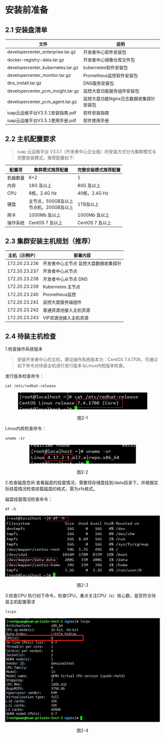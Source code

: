 # 安装前准备

## 2.1 安装盘清单

文件 | 说明
---|---
developercenter_enterprise.tar.gz | 开发者中心软件安装包
docker-registry-data.tar.gz | 开发者中心镜像仓库文件包
developercenter_kubernetes.tar.gz | kubernetes软件安装包
developercenter_monitor.tar.gz | Prometheus监控软件安装包
dns_install.tar.gz | DNS服务安装包
developercenter_ycm_insight.tar.gz | 监控大盘功能服务组件安装包
developercenter_ycm_agent.tar.gz | 监控大盘功能Nginx日志数据收集探针安装包
iuap云运维平台V3.5.1安装指南.pdf | 软件安装指南
iuap云运维平台V3.5.1使用手册.pdf | 软件使用手册

## 2.2 主机配置要求
> iuap 云运维平台 V3.5.1（开发者中心企业版）的安装方式分为集群模式与完整安装模式，推荐配置如下:

配置项 | 集群模式推荐配置 | 完整安装模式推荐配置
---|---|---
机器数量 | 6+2 | 1
内存 | 16G 及以上 | 80G 及以上
CPU  | 8核，2.4G Hz|40核，2.4G Hz
硬盘 | 主节点，500GB及以上<br/>节点机，200GB及以上|1TB及以上
网卡 | 1000Mb 及以上 | 1000Mb 及以上
操作系统 | CentOS 7 及以上 | CentOS 7 及以上

## 2.3 集群安装主机规划（推荐）

主机（示例IP） | 部署内容
---|---
172.20.23.236 | 开发者中心主节点 监控大盘数据收集探针
172.20.23.237 | 开发者中心从节点	
172.20.23.238 | 开发者中心从节点	DNS
172.20.23.239 | Kubernetes 主节点
172.20.23.240 | Prometheus监控
172.20.23.241 | 监控大盘服务端组件
172.20.23.242 | 普通资源池接入主机资源
172.20.23.243 | VIP资源池接入主机资源

## 2.4 待装主机检查
1.检查操作系统版本
> 安装开发者中心的主机，建议操作系统版本为：CentOS 7.4.1708，可通过如下命令对待装主机进行发行版本与Linux内核版本检查。

发行版本检查命令：
```
cat /etc/redhat-release
```
 <div align=center>
 <img src="/articles/developer/3-/images/2-1.png"/>
 </div>
 <p align="center">图2-1</p>
								
Linux内核检查命令：
```
uname -sr
```
 <div align=center>
 <img src="/articles/developer/3-/images/2-2.png"/>
 </div>
 <p align="center">图2-2</p>
 					
2.检查磁盘空间
查看磁盘的挂载情况，需要将存储盘挂到/data目录下，并根据实际挂载情况检查挂载磁盘的格式，需为xfs格式。

磁盘挂载情况检查命令：
```
df –h
```
 <div align=center>
 <img src="/articles/developer/3-/images/2-3.png"/>
 </div>
 <p align="center">图2-3</p>

3.检查CPU
执行如下命令，检查CPU，重点关注CPU（s）核心数，是否符合待装主机配置需求
```
lscpu
```
 <div align=center>
 <img src="/articles/developer/3-/images/2-4.png"/>
 </div>
 <p align="center">图2-4</p>
